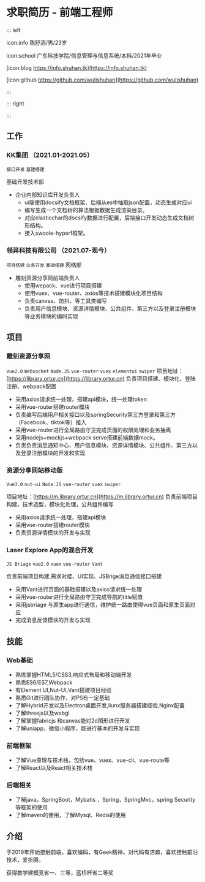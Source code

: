# 求职简历 - 前端工程师

::: left

icon:info 陈舒涵/男/23岁


icon:school 广东科技学院/信息管理与信息系统/本科/2021年毕业


[icon:blog https://info.shuhan.tk](https://info.shuhan.tk)


[icon:github https://github.com/wulishuhan](https://github.com/wulishuhan)


:::

::: right

:::



## 工作

### KK集团 （2021.01-2021.05）
`接口开发` `基建搭建`

基础开发技术部

- 企业内部知识库开发负责人
  - ui端使用docsify文档框架、后端从es中抽取json配置，动态生成对应ui
  - 编写生成一个文档树的算法根据数据生成渲染目录。
  - 对应elasticchar的docsify数据进行配置，后端接口开发动态生成文档树形结构。
  - 接入swoole-hyperf框架。
### 领异科技有限公司 （2021.07-现今）
`项目搭建` `业务开发` `基础搭建`
网络部

- 雕刻资源分享网前端负责人
  - 使用wepack、vue进行项目搭建
  - 使用vuex、vue-router、axios等技术搭建模块化项目结构
  - 负责canvas、防抖、等工具类编写
  - 负责用户信息模块、资源详情模块、公共组件、第三方以及登录注册模块等业务模块的编码实现

## 项目

### 雕刻资源分享网
`Vue2.0` `Websocket` `Node.JS` `vue-router` `vuex` `elementui` `swiper`
项目地址：[https://library.ortur.cn](https://library.ortur.cn)
负责项目搭建、模块化、登陆注册、webpack配置
  
- 采用axios请求统一处理，搭建api模块，统一处理token
- 采用vue-router搭建router模块
- 负责编写后端用户相关接口以及springSecurity第三方登录和第三方（Facebook、tiktok等）接入
- 采用vue-router进行全局路由守卫完成页面的权限处理和业务抽离
- 采用nodejs+mockjs+webpack serve搭建前端数据mock。
- 负责负责消息通知中心、用户信息模块、资源详情模块、公共组件、第三方以及登录注册模块的开发和实现
### 资源分享网站移动版
`Vue3.0` `nut-ui` `Node.JS` `vue-router` `vuex` `swiper`

项目地址：[https://m.library.ortur.cn](https://m.library.ortur.cn)
负责前端项目构建，技术选型，模块化处理，公共组件编写
- 采用axios请求统一处理，搭建api模块
- 采用vue-router搭建router模块
- 负责资源详情模块的开发与实现

### Laser Explore App的混合开发
`JS Briage` `vue2.0` `vuex` `vue-router` `Vant`

 负责前端项目构建,需求对接、UI实现、JSBrige消息通信接口搭建
- 采用Vant进行页面的基础搭建以及axios请求统一处理
- 采用vue-router进行全局路由守卫完成导航的title赋值
- 采用jsbriage 与原生app进行通信，维护统一路由使得vue页面和原生页面对应
- 完成消息反馈模块的开发与实现
## 技能
### Web基础

- 熟练掌握HTML5/CSS3,响应式布局和移动端开发
- 熟悉ES6/ES7,Webpack
- 有Element UI,Nut-UI,Vant搭建项目经验
- 熟悉Git进行团队协作，对PS有一定基础
- 了解Hybrid开发以及Electron桌面开发,liunx服务器搭建经验,Nginx配置
- 了解threejs以及webgl
- 了解掌握fabricjs 和canvas能对2d图形进行开发
- 了解uniapp，微信小程序，能进行基本的开发与实现
### 前端框架
- 了解Vue原理与技术栈，包括vue、vuex、vue-cli、vue-route等
- 了解React以及React相关技术栈

### 后端相关
- 了解java，SpringBoot，Mybatis ，Spring，SpringMvc，spring Security等框架的使用
- 了解maven的使用，了解Mysql、Redis的使用
## 介绍

于2019年开始接触前端，喜欢编码，有Geek精神，对代码有洁癖，喜欢接触前沿技术，爱折腾。

获得数学建模竞省一、三等，蓝桥杯省二等奖
